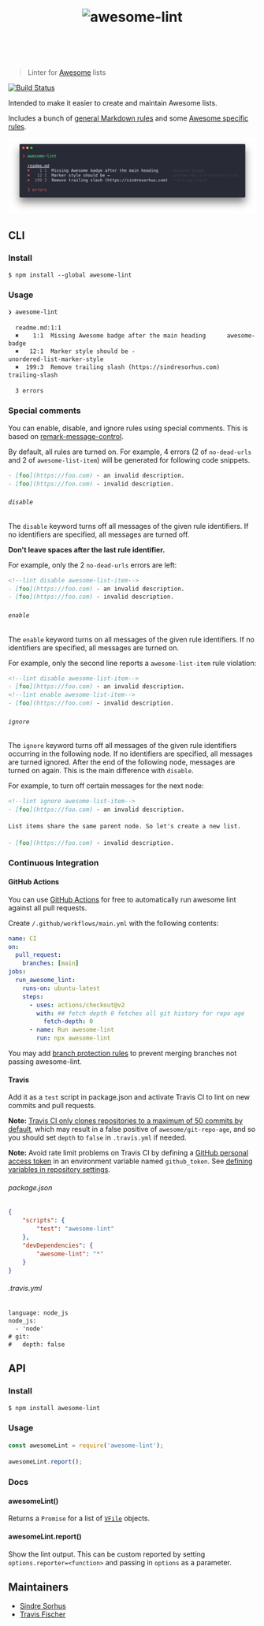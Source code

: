 <h1 align="center">
	<br>
	<img width="500" src="media/logo.svg" alt="awesome-lint">
	<br>
	<br>
	<br>
</h1>

> Linter for [Awesome](https://awesome.re) lists

[![Build Status](https://travis-ci.com/sindresorhus/awesome-lint.svg?branch=master)](https://travis-ci.com/sindresorhus/awesome-lint)

Intended to make it easier to create and maintain Awesome lists.

Includes a bunch of [general Markdown rules](https://github.com/sindresorhus/awesome-lint/blob/master/config.js) and some [Awesome specific rules](https://github.com/sindresorhus/awesome-lint/tree/master/rules).

![](media/screenshot.png)

## CLI

### Install

```
$ npm install --global awesome-lint
```

### Usage

```
❯ awesome-lint

  readme.md:1:1
  ✖    1:1  Missing Awesome badge after the main heading      awesome-badge
  ✖   12:1  Marker style should be -                          unordered-list-marker-style
  ✖  199:3  Remove trailing slash (https://sindresorhus.com)  trailing-slash

  3 errors
```

### Special comments

You can enable, disable, and ignore rules using special comments. This is based on [remark-message-control](https://github.com/remarkjs/remark-message-control#markers).

By default, all rules are turned on. For example, 4 errors (2 of `no-dead-urls` and 2 of `awesome-list-item`) will be generated for following code snippets.

```md
- [foo](https://foo.com) - an invalid description.
- [foo](https://foo.com) - invalid description.
```

###### `disable`

The `disable` keyword turns off all messages of the given rule identifiers. If no identifiers are specified, all messages are turned off.

**Don't leave spaces after the last rule identifier.**

For example, only the 2 `no-dead-urls` errors are left:

```md
<!--lint disable awesome-list-item-->
- [foo](https://foo.com) - an invalid description.
- [foo](https://foo.com) - invalid description.
```

###### `enable`

The `enable` keyword turns on all messages of the given rule identifiers. If no identifiers are specified, all messages are turned on.

For example, only the second line reports a `awesome-list-item` rule violation:

```md
<!--lint disable awesome-list-item-->
- [foo](https://foo.com) - an invalid description.
<!--lint enable awesome-list-item-->
- [foo](https://foo.com) - invalid description.
```

###### `ignore`

The `ignore` keyword turns off all messages of the given rule identifiers occurring in the following node. If no identifiers are specified, all messages are turned ignored. After the end of the following node, messages are turned on again. This is the main difference with `disable`.

For example, to turn off certain messages for the next node:

```md
<!--lint ignore awesome-list-item-->
- [foo](https://foo.com) - an invalid description.

List items share the same parent node. So let's create a new list.

- [foo](https://foo.com) - invalid description.
```

### Continuous Integration

#### GitHub Actions

You can use [GitHub Actions](https://github.com/features/actions) for free to automatically run awesome lint against all pull requests.

Create `/.github/workflows/main.yml` with the following contents:
```yml
name: CI
on:
  pull_request:
    branches: [main]
jobs:
  run_awesome_lint:
    runs-on: ubuntu-latest
    steps:
      - uses: actions/checkout@v2
        with: ## fetch depth 0 fetches all git history for repo age
          fetch-depth: 0
      - name: Run awesome-lint
        run: npx awesome-lint
```

You may add [branch protection rules](https://docs.github.com/en/github/administering-a-repository/configuring-protected-branches) to prevent merging branches not passing awesome-lint.

#### Travis

Add it as a `test` script in package.json and activate Travis CI to lint on new commits and pull requests.

**Note:** [Travis CI only clones repositories to a maximum of 50 commits by default](https://docs.travis-ci.com/user/customizing-the-build/#git-clone-depth), which may result in a false positive of `awesome/git-repo-age`, and so you should set `depth` to `false` in `.travis.yml` if needed.

**Note:** Avoid rate limit problems on Travis CI by defining a [GitHub personal access token](https://github.com/settings/tokens/new) in an environment variable named `github_token`. See [defining variables in repository settings](https://docs.travis-ci.com/user/environment-variables/#defining-variables-in-repository-settings).

###### package.json

```json
{
	"scripts": {
		"test": "awesome-lint"
	},
	"devDependencies": {
		"awesome-lint": "*"
	}
}
```

###### .travis.yml

```
language: node_js
node_js:
  - 'node'
# git:
#   depth: false
```


## API

### Install

```
$ npm install awesome-lint
```

### Usage

```js
const awesomeLint = require('awesome-lint');

awesomeLint.report();
```

### Docs

#### awesomeLint()

Returns a `Promise` for a list of [`VFile`](https://github.com/wooorm/vfile) objects.

#### awesomeLint.report()

Show the lint output. This can be custom reported by setting `options.reporter=<function>` and passing in `options` as a parameter.

## Maintainers

- [Sindre Sorhus](https://github.com/sindresorhus)
- [Travis Fischer](https://github.com/transitive-bullshit)
